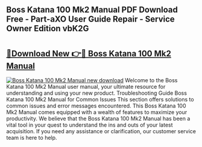 ## Boss Katana 100 Mk2 Manual PDF Download Free - Part-aXO User Guide Repair - Service Owner Edition vbK2G

# <h2><a href="http://bc29780.oget.top/?id=Boss+Katana+100+Mk2+Manual">🔗Download New 👉🔴 Boss Katana 100 Mk2 Manual</a></h2>

[![Boss Katana 100 Mk2 Manual new download](https://i.imgur.com/5g1atiW.png)](http://bc29780.oget.top/?id=Boss+Katana+100+Mk2+Manual)
Welcome to the Boss Katana 100 Mk2 Manual user manual, your ultimate resource for understanding and using your new product. Troubleshooting Guide Boss Katana 100 Mk2 Manual for Common Issues This section offers solutions to common issues and error messages encountered. This Boss Katana 100 Mk2 Manual comes equipped with a wealth of features to maximize your productivity. We believe that the Boss Katana 100 Mk2 Manual has been a vital tool in your quest to understand the ins and outs of your latest acquisition. If you need any assistance or clarification, our customer service team is here to help.
